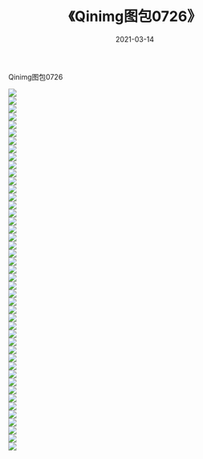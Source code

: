 ﻿---
layout: post
title:  《Qinimg图包0726》
date:   2021-03-14
img: http://imgx.orgx.ga/Qinimg图包/Qinimg图包0726/000.jpg
categories: [美女, 清纯, 唯美]
---

Qinimg图包0726

 ![](http://imgx.orgx.ga/Qinimg图包/Qinimg图包0726/001.jpg) <br>![](http://imgx.orgx.ga/Qinimg图包/Qinimg图包0726/002.jpg) <br>![](http://imgx.orgx.ga/Qinimg图包/Qinimg图包0726/003.jpg) <br>![](http://imgx.orgx.ga/Qinimg图包/Qinimg图包0726/004.jpg) <br>![](http://imgx.orgx.ga/Qinimg图包/Qinimg图包0726/005.jpg) <br>![](http://imgx.orgx.ga/Qinimg图包/Qinimg图包0726/006.jpg) <br>![](http://imgx.orgx.ga/Qinimg图包/Qinimg图包0726/007.jpg) <br>![](http://imgx.orgx.ga/Qinimg图包/Qinimg图包0726/008.jpg) <br>![](http://imgx.orgx.ga/Qinimg图包/Qinimg图包0726/009.jpg) <br>![](http://imgx.orgx.ga/Qinimg图包/Qinimg图包0726/010.jpg) <br>![](http://imgx.orgx.ga/Qinimg图包/Qinimg图包0726/011.jpg) <br>![](http://imgx.orgx.ga/Qinimg图包/Qinimg图包0726/012.jpg) <br>![](http://imgx.orgx.ga/Qinimg图包/Qinimg图包0726/013.jpg) <br>![](http://imgx.orgx.ga/Qinimg图包/Qinimg图包0726/014.jpg) <br>![](http://imgx.orgx.ga/Qinimg图包/Qinimg图包0726/015.jpg) <br>![](http://imgx.orgx.ga/Qinimg图包/Qinimg图包0726/016.jpg) <br>![](http://imgx.orgx.ga/Qinimg图包/Qinimg图包0726/017.jpg) <br>![](http://imgx.orgx.ga/Qinimg图包/Qinimg图包0726/018.jpg) <br>![](http://imgx.orgx.ga/Qinimg图包/Qinimg图包0726/019.jpg) <br>![](http://imgx.orgx.ga/Qinimg图包/Qinimg图包0726/020.jpg) <br>![](http://imgx.orgx.ga/Qinimg图包/Qinimg图包0726/021.jpg) <br>![](http://imgx.orgx.ga/Qinimg图包/Qinimg图包0726/022.jpg) <br>![](http://imgx.orgx.ga/Qinimg图包/Qinimg图包0726/023.jpg) <br>![](http://imgx.orgx.ga/Qinimg图包/Qinimg图包0726/024.jpg) <br>![](http://imgx.orgx.ga/Qinimg图包/Qinimg图包0726/025.jpg) <br>![](http://imgx.orgx.ga/Qinimg图包/Qinimg图包0726/026.jpg) <br>![](http://imgx.orgx.ga/Qinimg图包/Qinimg图包0726/027.jpg) <br>![](http://imgx.orgx.ga/Qinimg图包/Qinimg图包0726/028.jpg) <br>![](http://imgx.orgx.ga/Qinimg图包/Qinimg图包0726/029.jpg) <br>![](http://imgx.orgx.ga/Qinimg图包/Qinimg图包0726/030.jpg) <br>![](http://imgx.orgx.ga/Qinimg图包/Qinimg图包0726/031.jpg) <br>![](http://imgx.orgx.ga/Qinimg图包/Qinimg图包0726/032.jpg) <br>![](http://imgx.orgx.ga/Qinimg图包/Qinimg图包0726/033.jpg) <br>![](http://imgx.orgx.ga/Qinimg图包/Qinimg图包0726/034.jpg) <br>![](http://imgx.orgx.ga/Qinimg图包/Qinimg图包0726/035.jpg) <br>![](http://imgx.orgx.ga/Qinimg图包/Qinimg图包0726/036.jpg) <br>![](http://imgx.orgx.ga/Qinimg图包/Qinimg图包0726/037.jpg) <br>![](http://imgx.orgx.ga/Qinimg图包/Qinimg图包0726/038.jpg) <br>![](http://imgx.orgx.ga/Qinimg图包/Qinimg图包0726/039.jpg) <br>![](http://imgx.orgx.ga/Qinimg图包/Qinimg图包0726/040.jpg) <br>![](http://imgx.orgx.ga/Qinimg图包/Qinimg图包0726/041.jpg) <br>![](http://imgx.orgx.ga/Qinimg图包/Qinimg图包0726/042.jpg) <br>![](http://imgx.orgx.ga/Qinimg图包/Qinimg图包0726/043.jpg) <br>![](http://imgx.orgx.ga/Qinimg图包/Qinimg图包0726/044.jpg) <br>![](http://imgx.orgx.ga/Qinimg图包/Qinimg图包0726/045.jpg) <br>